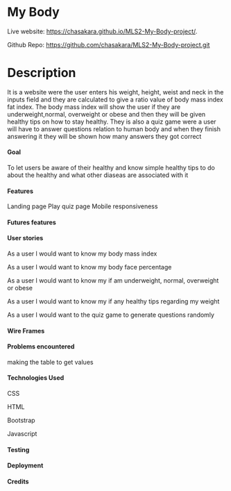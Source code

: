 # My Body 
Live website: https://chasakara.github.io/MLS2-My-Body-project/.

Github Repo: https://github.com/chasakara/MLS2-My-Body-project.git

# Description 
It is a website were the user enters his weight, height, weist and neck in the inputs field and they are calculated to give a ratio value of body mass index fat index. The body mass index will show the user if they are underweight,normal, overweight or obese and then they will be given healthy tips on how to stay healthy. 
They is also a quiz game were a user will  have to answer questions relation to human body and when they finish answering it they will be shown how many answers they got correct

#### Goal
To let users be aware of their healthy and know simple healthy tips to do about the healthy and what other diaseas are associated with it

#### Features
Landing page 
Play quiz page 
Mobile responsiveness

#### Futures features

#### User stories
As a user l would want to know my body mass index

As a user l would want to know my body face percentage 

As a user l would want to know my if am underweight, normal, overweight or obese

As a user l would want to know my if any healthy tips regarding my weight 

As a user l would want to the quiz game to generate questions randomly

#### Wire Frames

#### Problems encountered
making the table to get values

#### Technologies Used 
CSS

HTML

Bootstrap

Javascript

#### Testing

#### Deployment

#### Credits

